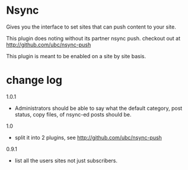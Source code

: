 Nsync
==========
Gives you the interface to set sites that can push content to your site. 

This plugin does noting without its partner nsync push. 
checkout out at http://github.com/ubc/nsync-push

This plugin is meant to be enabled on a site by site basis. 

# change log #
1.0.1
* Administrators should be able to say what the default category, post status, copy files,  of nsync-ed posts should be. 

1.0
* split it into 2 plugins, see http://github.com/ubc/nsync-push

0.9.1
* list all the users sites not just subscribers. 

